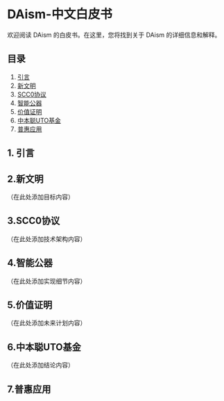 # DAism-中文白皮书

欢迎阅读 DAism 的白皮书。在这里，您将找到关于 DAism 的详细信息和解释。

## 目录

1. [引言](#引言)
2. [新文明](#新文明)
3. [SCC0协议](#SCC0协议)
4. [智能公器](#智能公器)
5. [价值证明](#价值证明)
6. [中本聪UTO基金](#中本聪UTO基金)
7. [普惠应用](#普惠应用)
   
## 1. 引言


## 2.新文明

（在此处添加目标内容）

## 3.SCC0协议

（在此处添加技术架构内容）

## 4.智能公器

（在此处添加实现细节内容）

## 5.价值证明

（在此处添加未来计划内容）

## 6.中本聪UTO基金

（在此处添加结论内容）

## 7.普惠应用


